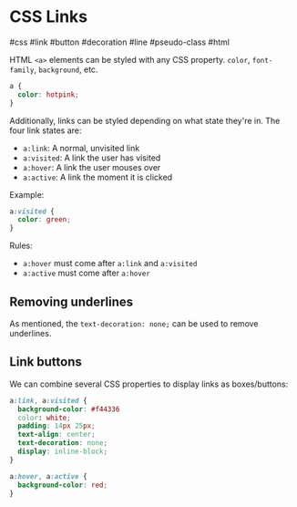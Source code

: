 # CSS Links
#css #link #button #decoration #line #pseudo-class #html

HTML `<a>` elements can be styled with any CSS property.
`color`, `font-family`, `background`, etc.

```css
a {
  color: hotpink;
}
```

Additionally, links can be styled depending on what state they're in.
The four link states are:
- `a:link`: A normal, unvisited link
- `a:visited`: A link the user has visited
- `a:hover`: A link the user mouses over
- `a:active`: A link the moment it is clicked

Example:
```css
a:visited {
  color: green;
}
```

Rules:
- `a:hover` must come after `a:link` and `a:visited`
- `a:active` must come after `a:hover`

## Removing underlines

As mentioned, the `text-decoration: none;` can be used to remove underlines.

## Link buttons

We can combine several CSS properties to display links as boxes/buttons:
```css
a:link, a:visited {
  background-color: #f44336
  color: white;
  padding: 14px 25px;
  text-align: center;
  text-decoration: none;
  display: inline-block;
}

a:hover, a:active {
  background-color: red;
}
```
